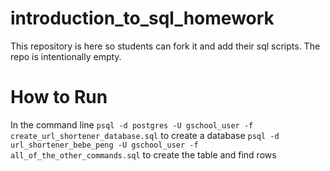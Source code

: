 introduction_to_sql_homework
============================

This repository is here so students can fork it and add their sql scripts. The repo is intentionally empty.

How to Run
==========

In the command line
`psql -d postgres -U gschool_user -f create_url_shortener_database.sql` to create a database
`psql -d url_shortener_bebe_peng -U gschool_user -f all_of_the_other_commands.sql` to create the table and find rows